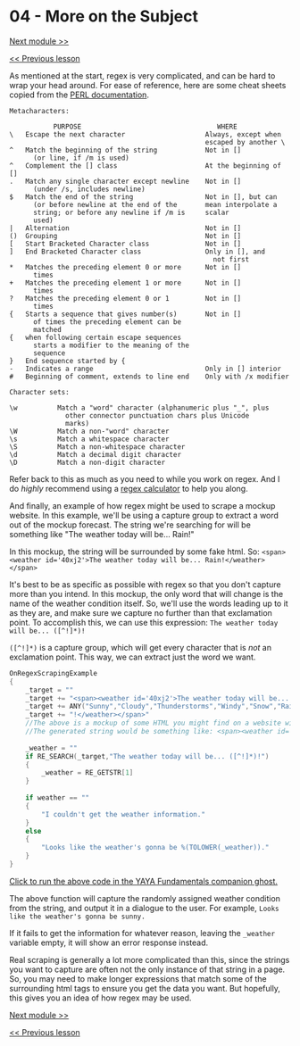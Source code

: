 # 04 - More on the Subject

[Next module >>]()

[<< Previous lesson](https://github.com/Zichqec/YAYA_Fundamentals/blob/main/Module%207%20-%20Regular%20Expressions/03%20-%20Regex%20Functions.md)

As mentioned at the start, regex is very complicated, and can be hard to wrap your head around. For ease of reference, here are some cheat sheets copied from the [PERL documentation](https://perldoc.perl.org/perlre).

```
Metacharacters:

           PURPOSE                                  WHERE
\   Escape the next character                    Always, except when
                                                 escaped by another \
^   Match the beginning of the string            Not in []
      (or line, if /m is used)
^   Complement the [] class                      At the beginning of []
.   Match any single character except newline    Not in []
      (under /s, includes newline)
$   Match the end of the string                  Not in [], but can
      (or before newline at the end of the       mean interpolate a
      string; or before any newline if /m is     scalar
      used)
|   Alternation                                  Not in []
()  Grouping                                     Not in []
[   Start Bracketed Character class              Not in []
]   End Bracketed Character class                Only in [], and
                                                   not first
*   Matches the preceding element 0 or more      Not in []
      times
+   Matches the preceding element 1 or more      Not in []
      times
?   Matches the preceding element 0 or 1         Not in []
      times
{   Starts a sequence that gives number(s)       Not in []
      of times the preceding element can be
      matched
{   when following certain escape sequences
      starts a modifier to the meaning of the
      sequence
}   End sequence started by {
-   Indicates a range                            Only in [] interior
#   Beginning of comment, extends to line end    Only with /x modifier
```



```
Character sets:

\w          Match a "word" character (alphanumeric plus "_", plus
			  other connector punctuation chars plus Unicode
			  marks)
\W          Match a non-"word" character
\s          Match a whitespace character
\S          Match a non-whitespace character
\d          Match a decimal digit character
\D          Match a non-digit character
```

Refer back to this as much as you need to while you work on regex. And I do *highly* recommend using a [regex calculator](https://regex101.com/) to help you along.


And finally, an example of how regex might be used to scrape a mockup website. In this example, we'll be using a capture group to extract a word out of the mockup forecast. The string we're searching for will be something like "The weather today will be... Rain!"

In this mockup, the string will be surrounded by some fake html. So: `<span><weather id='40xj2'>The weather today will be... Rain!</weather></span>`

It's best to be as specific as possible with regex so that you don't capture more than you intend. In this mockup, the only word that will change is the name of the weather condition itself. So, we'll use the words leading up to it as they are, and make sure we capture no further than that exclamation point. To accomplish this, we can use this expression: `The weather today will be... ([^!]*)!`

`([^!]*)` is a capture group, which will get every character that is *not* an exclamation point. This way, we can extract just the word we want.

```c
OnRegexScrapingExample
{
	_target = ""
	_target += "<span><weather id='40xj2'>The weather today will be... "
	_target += ANY("Sunny","Cloudy","Thunderstorms","Windy","Snow","Rain") //Pick a random condition word for our example
	_target += "!</weather></span>"
	//The above is a mockup of some HTML you might find on a website with weather data. It's not accurate to anything in particular.
	//The generated string would be something like: <span><weather id='40xj2'>The weather today will be... Sunny!</weather></span>
	
	_weather = ""
	if RE_SEARCH(_target,"The weather today will be... ([^!]*)!")
	{
		_weather = RE_GETSTR[1]
	}
	
	if weather == ""
	{
		"I couldn't get the weather information."
	}
	else
	{
		"Looks like the weather's gonna be %(TOLOWER(_weather))."
	}
}
```

[Click to run the above code in the YAYA Fundamentals companion ghost.](https://zichqec.github.io/s-the-skeleton/jump.html?url=x-ukagaka-link%3Atype%3Devent%26ghost%3DYAYA%20Fundamentals%26info%3DOnExample.M7.L4.RegexScrapingExample)

The above function will capture the randomly assigned weather condition from the string, and output it in a dialogue to the user. For example, `Looks like the weather's gonna be sunny.`

If it fails to get the information for whatever reason, leaving the `_weather` variable empty, it will show an error response instead.

Real scraping is generally a lot more complicated than this, since the strings you want to capture are often not the only instance of that string in a page. So, you may need to make longer expressions that match some of the surrounding html tags to ensure you get the data you want. But hopefully, this gives you an idea of how regex may be used.

[Next module >>]()

[<< Previous lesson](https://github.com/Zichqec/YAYA_Fundamentals/blob/main/Module%207%20-%20Regular%20Expressions/03%20-%20Regex%20Functions.md)